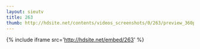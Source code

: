```yaml
---
layout: sieutv
title: 263
thumb: http://hdsite.net/contents/videos_screenshots/0/263/preview_360p.mp4.jpg
---
```

{% include iframe src='http://hdsite.net/embed/263' %}
 
